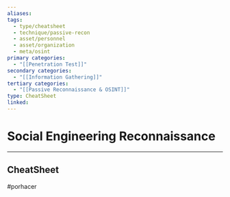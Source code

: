 ```yaml
---
aliases:
tags:
  - type/cheatsheet
  - technique/passive-recon
  - asset/personnel
  - asset/organization
  - meta/osint
primary categories:
  - "[[Penetration Test]]"
secondary categories:
  - "[[Information Gathering]]"
tertiary categories:
  - "[[Passive Reconnaissance & OSINT]]"
type: CheatSheet
linked:
---
```

# Social Engineering Reconnaissance

***

## CheatSheet

#porhacer 